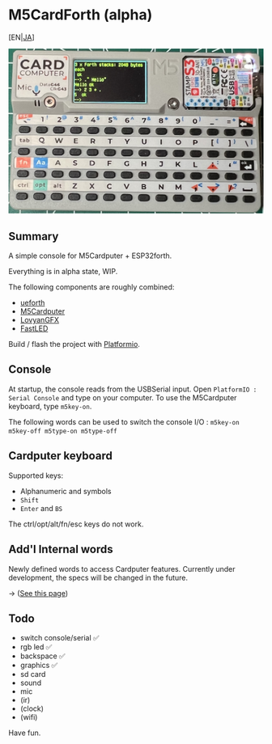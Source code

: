 # M5CardForth (alpha)

[EN|[JA](readmeJa.md)]

![M5CardForth](media/M5CardForth.png)

## Summary 

A simple console for M5Cardputer + ESP32forth.

Everything is in alpha state, WIP.

The following components are roughly combined:

* [ueforth](https://github.com/flagxor/ueforth)
* [M5Cardputer](https://github.com/m5stack/M5Cardputer)
* [LovyanGFX](https://github.com/lovyan03/LovyanGFX)
* [FastLED](https://github.com/FastLED/FastLED)

Build / flash the project with [Platformio](https://platformio.org/).

## Console

At startup, the console reads from the USBSerial input. Open `PlatformIO : Serial Console` and type on your computer. To use the M5Cardputer keyboard, type `m5key-on`. 

The following words can be used to switch the console I/O : `m5key-on m5key-off m5type-on m5type-off`

## Cardputer keyboard

Supported keys:

* Alphanumeric and symbols
* `Shift`
* `Enter` and `BS`

The ctrl/opt/alt/fn/esc keys do not work.

## Add'l Internal words

Newly defined words to access Cardputer features. Currently under development, the specs will be changed in the future.

-> ([See this page](cpwords.md))

## Todo

* switch console/serial ✅
* rgb led ✅
* backspace ✅
* graphics ✅
* sd card
* sound 
* mic
* (ir)
* (clock)
* (wifi)


Have fun.